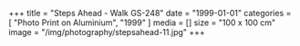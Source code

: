 +++
title = "Steps Ahead - Walk GS-248"
date = "1999-01-01"
categories = [ "Photo Print on Aluminium", "1999" ]
media = []
size = "100 x 100 cm"
image = "/img/photography/stepsahead-11.jpg"
+++
